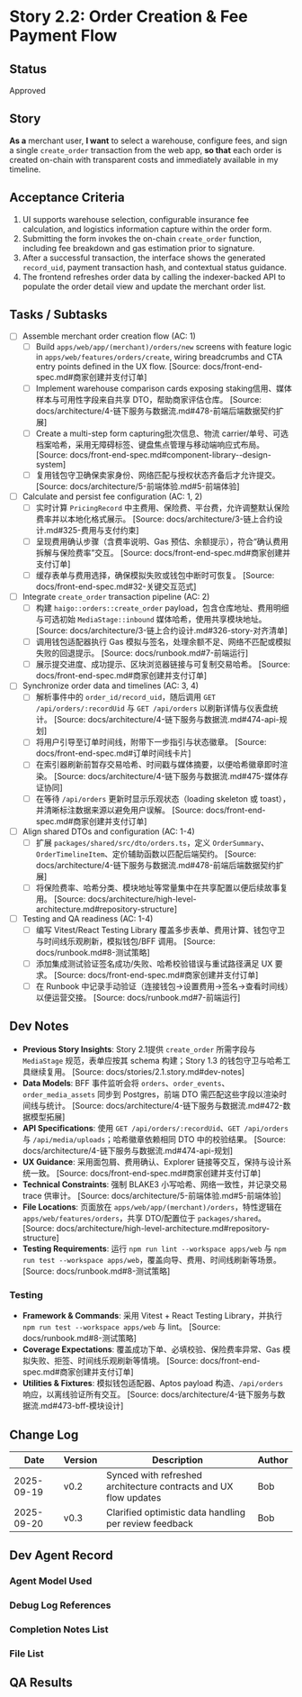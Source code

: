 # Story 2.2: Order Creation & Fee Payment Flow

## Status
Approved

## Story
**As a** merchant user,
**I want** to select a warehouse, configure fees, and sign a single `create_order` transaction from the web app,
**so that** each order is created on-chain with transparent costs and immediately available in my timeline.

## Acceptance Criteria
1. UI supports warehouse selection, configurable insurance fee calculation, and logistics information capture within the order form.
2. Submitting the form invokes the on-chain `create_order` function, including fee breakdown and gas estimation prior to signature.
3. After a successful transaction, the interface shows the generated `record_uid`, payment transaction hash, and contextual status guidance.
4. The frontend refreshes order data by calling the indexer-backed API to populate the order detail view and update the merchant order list.

## Tasks / Subtasks
- [ ] Assemble merchant order creation flow (AC: 1)
  - [ ] Build `apps/web/app/(merchant)/orders/new` screens with feature logic in `apps/web/features/orders/create`, wiring breadcrumbs and CTA entry points defined in the UX flow. [Source: docs/front-end-spec.md#商家创建并支付订单]
  - [ ] Implement warehouse comparison cards exposing staking信用、媒体样本与可用性字段来自共享 DTO，帮助商家评估仓库。 [Source: docs/architecture/4-链下服务与数据流.md#478-前端后端数据契约扩展]
  - [ ] Create a multi-step form capturing批次信息、物流 carrier/单号、可选档案哈希，采用无障碍标签、键盘焦点管理与移动端响应式布局。 [Source: docs/front-end-spec.md#component-library--design-system]
  - [ ] 复用钱包守卫确保卖家身份、网络匹配与授权状态齐备后才允许提交。 [Source: docs/architecture/5-前端体验.md#5-前端体验]
- [ ] Calculate and persist fee configuration (AC: 1, 2)
  - [ ] 实时计算 `PricingRecord` 中主费用、保险费、平台费，允许调整默认保险费率并以本地化格式展示。 [Source: docs/architecture/3-链上合约设计.md#325-费用与支付约束]
  - [ ] 呈现费用确认步骤（含费率说明、Gas 预估、余额提示），符合“确认费用拆解与保险费率”交互。 [Source: docs/front-end-spec.md#商家创建并支付订单]
  - [ ] 缓存表单与费用选择，确保模拟失败或钱包中断时可恢复。 [Source: docs/front-end-spec.md#32-关键交互范式]
- [ ] Integrate `create_order` transaction pipeline (AC: 2)
  - [ ] 构建 `haigo::orders::create_order` payload，包含仓库地址、费用明细与可选初始 `MediaStage::inbound` 媒体哈希，使用共享模块地址。 [Source: docs/architecture/3-链上合约设计.md#326-story-对齐清单]
  - [ ] 调用钱包适配器执行 Gas 模拟与签名，处理余额不足、网络不匹配或模拟失败的回退提示。 [Source: docs/runbook.md#7-前端运行]
  - [ ] 展示提交进度、成功提示、区块浏览器链接与可复制交易哈希。 [Source: docs/front-end-spec.md#商家创建并支付订单]
- [ ] Synchronize order data and timelines (AC: 3, 4)
  - [ ] 解析事件中的 `order_id/record_uid`，随后调用 `GET /api/orders/:recordUid` 与 `GET /api/orders` 以刷新详情与仪表盘统计。 [Source: docs/architecture/4-链下服务与数据流.md#474-api-规划]
  - [ ] 将用户引导至订单时间线，附带下一步指引与状态徽章。 [Source: docs/front-end-spec.md#订单时间线卡片]
  - [ ] 在索引器刷新前暂存交易哈希、时间戳与媒体摘要，以便哈希徽章即时渲染。 [Source: docs/architecture/4-链下服务与数据流.md#475-媒体存证协同]
  - [ ] 在等待 `/api/orders` 更新时显示乐观状态（loading skeleton 或 toast），并清晰标注数据来源以避免用户误解。 [Source: docs/front-end-spec.md#商家创建并支付订单]
- [ ] Align shared DTOs and configuration (AC: 1-4)
  - [ ] 扩展 `packages/shared/src/dto/orders.ts`，定义 `OrderSummary`、`OrderTimelineItem`、定价辅助函数以匹配后端契约。 [Source: docs/architecture/4-链下服务与数据流.md#478-前端后端数据契约扩展]
  - [ ] 将保险费率、哈希分类、模块地址等常量集中在共享配置以便后续故事复用。 [Source: docs/architecture/high-level-architecture.md#repository-structure]
- [ ] Testing and QA readiness (AC: 1-4)
  - [ ] 编写 Vitest/React Testing Library 覆盖多步表单、费用计算、钱包守卫与时间线乐观刷新，模拟钱包/BFF 调用。 [Source: docs/runbook.md#8-测试策略]
  - [ ] 添加集成测试验证签名成功/失败、哈希校验错误与重试路径满足 UX 要求。 [Source: docs/front-end-spec.md#商家创建并支付订单]
  - [ ] 在 Runbook 中记录手动验证（连接钱包→设置费用→签名→查看时间线）以便运营交接。 [Source: docs/runbook.md#7-前端运行]

## Dev Notes
- **Previous Story Insights**: Story 2.1提供 `create_order` 所需字段与 `MediaStage` 规范，表单应按其 schema 构建；Story 1.3 的钱包守卫与哈希工具继续复用。 [Source: docs/stories/2.1.story.md#dev-notes]
- **Data Models**: BFF 事件监听会将 `orders`、`order_events`、`order_media_assets` 同步到 Postgres，前端 DTO 需匹配这些字段以渲染时间线与统计。 [Source: docs/architecture/4-链下服务与数据流.md#472-数据模型拓展]
- **API Specifications**: 使用 `GET /api/orders/:recordUid`、`GET /api/orders` 与 `/api/media/uploads`；哈希徽章依赖相同 DTO 中的校验结果。 [Source: docs/architecture/4-链下服务与数据流.md#474-api-规划]
- **UX Guidance**: 采用面包屑、费用确认、Explorer 链接等交互，保持与设计系统一致。 [Source: docs/front-end-spec.md#商家创建并支付订单]
- **Technical Constraints**: 强制 BLAKE3 小写哈希、网络一致性，并记录交易 trace 供审计。 [Source: docs/architecture/5-前端体验.md#5-前端体验]
- **File Locations**: 页面放在 `apps/web/app/(merchant)/orders`，特性逻辑在 `apps/web/features/orders`，共享 DTO/配置位于 `packages/shared`。 [Source: docs/architecture/high-level-architecture.md#repository-structure]
- **Testing Requirements**: 运行 `npm run lint --workspace apps/web` 与 `npm run test --workspace apps/web`，覆盖向导、费用、时间线刷新等场景。 [Source: docs/runbook.md#8-测试策略]

### Testing
- **Framework & Commands**: 采用 Vitest + React Testing Library，并执行 `npm run test --workspace apps/web` 与 lint。 [Source: docs/runbook.md#8-测试策略]
- **Coverage Expectations**: 覆盖成功下单、必填校验、保险费率异常、Gas 模拟失败、拒签、时间线乐观刷新等情境。 [Source: docs/front-end-spec.md#商家创建并支付订单]
- **Utilities & Fixtures**: 模拟钱包适配器、Aptos payload 构造、`/api/orders` 响应，以离线验证所有交互。 [Source: docs/architecture/4-链下服务与数据流.md#473-bff-模块设计]

## Change Log
| Date       | Version | Description      | Author |
| ---------- | ------- | ---------------- | ------ |
| 2025-09-19 | v0.2    | Synced with refreshed architecture contracts and UX flow updates | Bob |
| 2025-09-20 | v0.3    | Clarified optimistic data handling per review feedback | Bob |

## Dev Agent Record
### Agent Model Used

### Debug Log References

### Completion Notes List

### File List

## QA Results
